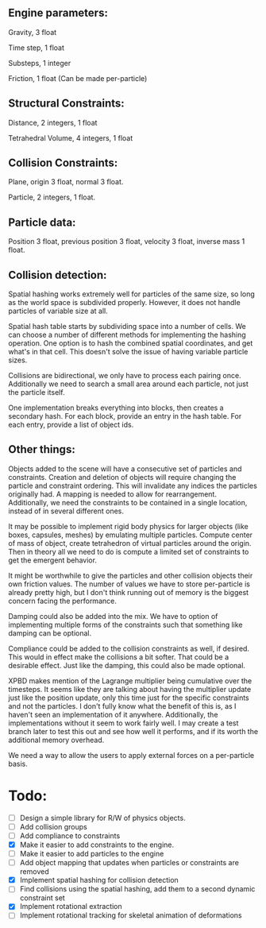 ## Engine parameters:

Gravity, 3 float

Time step, 1 float

Substeps, 1 integer

Friction, 1 float (Can be made per-particle)



## Structural Constraints:

Distance, 2 integers, 1 float

Tetrahedral Volume, 4 integers, 1 float



## Collision Constraints:

Plane, origin 3 float, normal 3 float.

Particle, 2 integers, 1 float.

## Particle data:

Position 3 float, previous position 3 float, velocity 3 float, inverse mass 1 float.



## Collision detection:

Spatial hashing works extremely well for particles of the same size, so long as the world space is subdivided properly. However, it does not handle particles of variable size at all.

Spatial hash table starts by subdividing space into a number of cells. We can choose a number of different methods for implementing the hashing operation. One option is to hash the combined spatial coordinates, and get what's in that cell. This doesn't solve the issue of having variable particle sizes.

Collisions are bidirectional, we only have to process each pairing once. Additionally we need to search a small area around each particle, not just the particle itself. 

One implementation breaks everything into blocks, then creates a secondary hash. For each block, provide an entry in the hash table. For each entry, provide a list of object ids. 

## Other things:

Objects added to the scene will have a consecutive set of particles and constraints. Creation and deletion of objects will require changing the particle and constraint ordering. This will invalidate any indices the particles originally had. A mapping is needed to allow for rearrangement. Additionally, we need the constraints to be contained in a single location, instead of in several different ones. 

It may be possible to implement rigid body physics for larger objects (like boxes, capsules, meshes) by emulating multiple particles. Compute center of mass of object, create tetrahedron of virtual particles around the origin. Then in theory all we need to do is compute a limited set of constraints to get the emergent behavior.

It might be worthwhile to give the particles and other collision objects their own friction values. The number of values we have to store per-particle is already pretty high, but I don't think running out of memory is the biggest concern facing the performance.

Damping could also be added into the mix. We have to option of implementing multiple forms of the constraints such that something like damping can be optional.

Compliance could be added to the collision constraints as well, if desired. This would in effect make the collisions a bit softer. That could be a desirable effect. Just like the damping, this could also be made optional.

XPBD makes mention of the Lagrange multiplier being cumulative over the timesteps. It seems like they are talking about having the multiplier update just like the position update, only this time just for the specific constraints and not the particles. I don't fully know what the benefit of this is, as I haven't seen an implementation of it anywhere. Additionally, the implementations without it seem to work fairly well. I may create a test branch later to test this out and see how well it performs, and if its worth the additional memory overhead.

We need a way to allow the users to apply external forces on a per-particle basis.

# Todo:

- [ ] Design a simple library for R/W of physics objects.
- [ ] Add collision groups
- [ ] Add compliance to constraints
- [x] Make it easier to add constraints to the engine.
- [ ] Make it easier to add particles to the engine
- [ ] Add object mapping that updates when particles or constraints are removed
- [x] Implement spatial hashing for collision detection
- [ ] Find collisions using the spatial hashing, add them to a second dynamic constraint set 
- [x] Implement rotational extraction
- [ ] Implement rotational tracking for skeletal animation of deformations